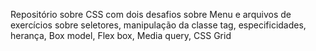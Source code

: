 Repositório sobre CSS com dois desafios sobre Menu e arquivos de exercícios sobre seletores, manipulação da classe tag, especificidades, herança, Box model, Flex box, Media query, CSS Grid